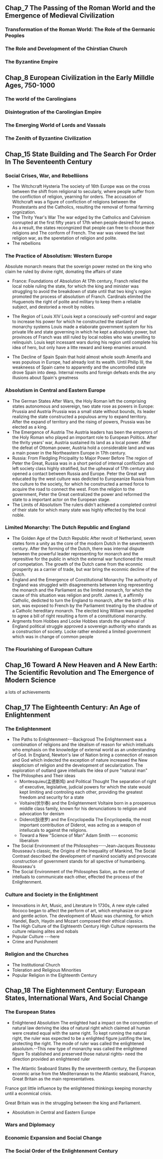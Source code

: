 ## Chap_7 The Passing of the Roman World and the Emergence of Medieval Civilization
### Transformation of the Roman World: The Role of the Germanic Peoples
### The Role and Development of the Chirstian Church
### The Byzantine Empire 
## Chap_8 European Civilization in the Early Milldle Ages, 750-1000
### The world of the Carolingians
### Disintegration of the Carolingian Empire
### The Emerging World of Lords and Vassals
### The Zenith of Byzantine Civilization

## Chap_15 State Building and The Search For Order In The Seventeenth Century
### Social Crises, War, and Rebelliions
* The Witchcraft Hysteria
The society of 16th Europe was on the cross between the shift from religional to secularly, where people suffer from the confliction of religion, yearning for orders.
The accusation of Witchcraft was a figure of confliction of religions between the Prostestants and the Catholics, resulting the removal of formal farming orgnization.
* The Thrity Year's War
The war edged by the Catholics and Calvinism conrupted at the first fifty years of 17th when people desired for peace.
As a result, the states recongnized that people can free to choose their religions and The conform of French.
The war was viewed the last religion war, as the speretation of religion and polite.
* The rebellions
### The Practice of Absolutism: Western Europe
Absolute monarch means that the soverign power rested on the king who claim he ruled by divine right, domating the affairs of state
* France: Foundations of Absolution
At 17th century, Franch relied the local noble ruling the state, for which the king and minister was struggling to avoid the breakdown of state until that two king's region promoted the process of absolutism of Franch.
Cardinals elimited the Huguenots the right of polite and military to keep them a reliable subject, and destoried a revolt by nobles.
* The Region of Louis XIV 
Louis kept a consciously self-control and eagar to increase his power for which he constructed the stardard of monarchy systems
Louis made a elaborate government system for his private life and state governing in which he kept a absolutely power, but provinces of Franch was still ruled by local nobles who was unwilling to relinquish.
Louis kept incessant wars during his region until complete his idea of hero, but only have a litte reward and keep enamies around.

* The Decline of Spain
Spain that hold almost whole south Amerifa and was populous in Europe, had already lost its wealth.
Until Philip III, the weakneess of Spain came to apparently and the uncontrolled state drove Spain into deep.
Internal revolts and foreign defeats ends the any illusions about Spain's greatness
### Absolutism in Central and Eastern Europe
* The German States
After Wars, the Holy Roman left the comprising states autonomous and sovereign, two state rose as powers in Europe: Prussia and Austria 
Prussia was a small state without bounds, its leader realizing the state constructed a populous army to expand territory.
After the expand of territory and the rising of powers, Prussia was be elected as a king.
* The Emergence of Austria
The Austria leaders has been the emperors of the Holy Roman who played an important role to European Politics.
After the thrity years' war, Austria sustained its land as a local power.
After the defeat of Ottoman power, Austria hold a considerable land and was a main power in the Northeastern Europe in 17th century.
* Russia: From Fledgling Pricipality to Major Power
Before The region of Peter the Great, Russia was in a short period of internal confilction and left society class highly stratified, but the upheaval of 17th century also opened a contact between Russia and Europe.
Peter the Great well educated by the west culture was dedicted to Europeanize Russia from the culture to the society, for which he constructed a armed force to acquire the road to connect the west.
From the religion to the government, Peter the Great centralized the power and reformed the state to a important actor on the European stage. 
* The Limits of Absolutism
The rulers didn't achieved a completed control of their state for which many state was highly effected by the local noble.
### Limited Monarchy: The Dutch Republic and England
* The Golden Age of the Dutch Republic
After revolt of Netherland, seven states form a unity as the core of the modorn Dutch in the seventeenth century.
After the forming of the Dutch, there was internal dispute between the powerful leader representing for monarch and the represitive for the public in which the external war functioned the result of competation.
The growth of the Dutch came from the econmic prosperity as a carrier of trade, but war bring the econmic decline of the Dutch. 
* England and the Emergence of Constitutional Monarchy
The authority of England was struggled with disagreements between king representing the monarch and the Parliament as the limited monarch, for which the cause of this situation was religion and profit.
James II, a affirmlly Catholic, dedicted to turn the England to monarch, after the birth of his son, was exposed to French by the Parliament treating by the shadow of a Catholic hereditary monarch.
The elected king William was propelled to agree a bill of right resulting a form of a constitutional monarchy.
* Argments from Hobbes and Locke
Hobbes stands the upheaval of England political struggle approved a sovereign authority who stands as a construction of society.
Locke rather endored a limited government which was in change of common people
### The Flourishing of European Culture
## Chap_16 Toward A New Heaven and A New Earth: The Scientific Revolution and The Emergence of Modern Science
a lots of achievements
## Chap_17 The Eighteenth Century: An Age of Enlightenment
### The Enlightenment
* The Paths to Enlightenment---Backgroud
The Enlightenment was a combination of religions and the idealism of reason for which intelluals who emphasis on the knowledge of external world as an understanding of God.
In England, Newton's law of Nation bring a connection of reason and God which indected the exception of nature increased the New skepticism of religion and the development of secularization.
The exploration of outland gave intelluals the idea of pure "natural man"
* The Philosphes and Their ideas
  * Montesquieu(孟德斯鸠) and Political Thought 
  The separation of right of executive, legislative, judicial powers for which the state would kept limiting and controling each other, providing the greatest freedom and security for a state
  * Voltaire(伏尔泰) and the Enlightenment
  Voltaire born in a prosperous middle class family, known for his denunciations to religion and advocation for denism
  * Diderot(狄德罗) and the Encyclopedia
  The Encyclopedia, the most important contribution of Diderot, was acting as a weapon of intellucals to against the religions.
  * Toward a New "Science of Man"
    Adam Smith --- economic liberalism
* The Social Environment of the Philosophes----Jean-Jacques Rousseau
Rousseau's classic, the Origins of the Inequality of Mankind, The Social Contrast described the development of mankind socialtiy and provocate construction of government stands for all spective of humanbeing.
Rousseau's 
* The Social Environment of the Philosophes
Salon, as the center of intelluals to communicate each other, effected the process of the Enlightenment.

### Culture and Society in the Enlightment
* Innovations in Art, Music, and Literature
In 1730s, A new style called Rococo began to affect the perform of art, which emphasize on grace and gentle action.
The development of Music was charming, for which Handel, Bach, Haydn and Mozart composed their ethical classics. 
* The High Culture of the Eighteenth Century
High Culture represents the culture relaxing alites and nobals
* Popular Culture  ---here
* Crime and Punishment
### Religion and the Churches
* The Institutional Church
* Toleration and Religious Minorities
* Popular Religion in the Eighteenth Century

## Chap_18 The Eightenment Century: European States, International Wars, And Social Change
### The European States
* Enlightened Absolutism
The enlighted had a impact on the conception of natural law deriving the idea of natural right which claimed all human were created equal with the same right. To kept running the natural right, the ruler was expected to be a enlighted figure justifing the law, protecting the right. The mode of ruler was called the enlightened absoluism.--This new type of monarchy was called the enlightened figure
To stablished and preserved those natural rights- need the direction provided an enlightened ruler

* The Atlantic Seaboard States
By the seventeenth century, the European econmic arise from the Mediterranean to the Atlantic seaboard, France, Great Britain as the main representatives. 

France got little influence by the enlightened thinkings keeping monarchy until a econmical crisis.

Great Britain was in the struggling between the king and Parliament. 

* Absolutism in Central and Eastern Europe 

### Wars and Diplomacy
### Economic Expansion and Social Change
### The Social Order of the Enlightenment Century